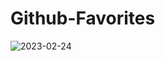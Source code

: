 # Github-Favorites

![2023-02-24](https://user-images.githubusercontent.com/93793289/221302075-4595c0db-aaa2-479f-9b81-5ff94413aa85.png)

